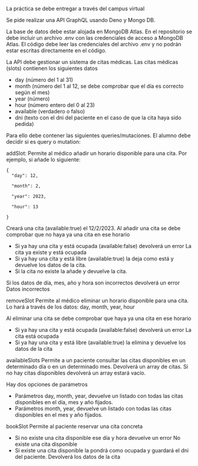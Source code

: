 La práctica se debe entregar a través del campus virtual

Se pide realizar una API GraphQL usando Deno y Mongo DB.

La base de datos debe estar alojada en MongoDB Atlas. En el repositorio se debe incluir un archivo .env con las credenciales de acceso a MongoDB Atlas. El código debe leer las credenciales del archivo .env y no podrán estar escritas directamente en el código.

La API debe gestionar un sistema de citas médicas.
Las citas médicas (slots) contienen los siguientes datos

- day (número del 1 al 31)
- month (número del 1 al 12, se debe comprobar que el día es correcto según el mes)
- year (número)
- hour (número entero del 0 al 23)
- available (verdadero o falso)
- dni (texto con el dni del paciente en el caso de que la cita haya sido pedida)

Para ello debe contener las siguientes queries/mutaciones. El alumno debe decidir si es query o mutation:

addSlot:
Permite al médico añadir un horario disponible para una cita. Por ejemplo, si añade lo siguiente:

```
{
  "day": 12,

  "month": 2,

  "year": 2023,

  "hour": 13

}
```

Creará una cita (available:true) el 12/2/2023.
Al añadir una cita se debe comprobar que no haya ya una cita en ese horario

- Si ya hay una cita y está ocupada (available:false) devolverá un error La cita ya existe y está ocupada
- Si ya hay una cita y está libre (available:true) la deja como está y devuelve los datos de la cita.
- Si la cita no existe la añade y devuelve la cita.

Si los datos de día, mes, año y hora son incorrectos devolverá un error Datos incorrectos

removeSlot
Permite al médico eliminar un horario disponible para una cita. Lo hará a través de los datos: day, month, year, hour

Al eliminar una cita se debe comprobar que haya ya una cita en ese horario

- Si ya hay una cita y está ocupada (available:false) devolverá un error La cita está ocupada
- Si ya hay una cita y está libre (available:true) la elimina y devuelve los datos de la cita

availableSlots
Permite a un paciente consultar las citas disponibles en un determinado día o en un determinado mes. Devolverá un array de citas. Si no hay citas disponibles devolverá un array estará vacío.

Hay dos opciones de parámetros
- Parámetros day, month, year, devuelve un listado con todas las citas disponibles en el día, mes y año fijados.
- Parámetros month, year, devuelve un listado con todas las citas disponibles en el mes y año fijados.

bookSlot
Permite al paciente reservar una cita concreta

- Si no existe una cita disponible ese día y hora devuelve un error No existe una cita disponible
- Si existe una cita disponible la pondrá como ocupada y guardará el dni del paciente. Devolverá los datos de la cita
